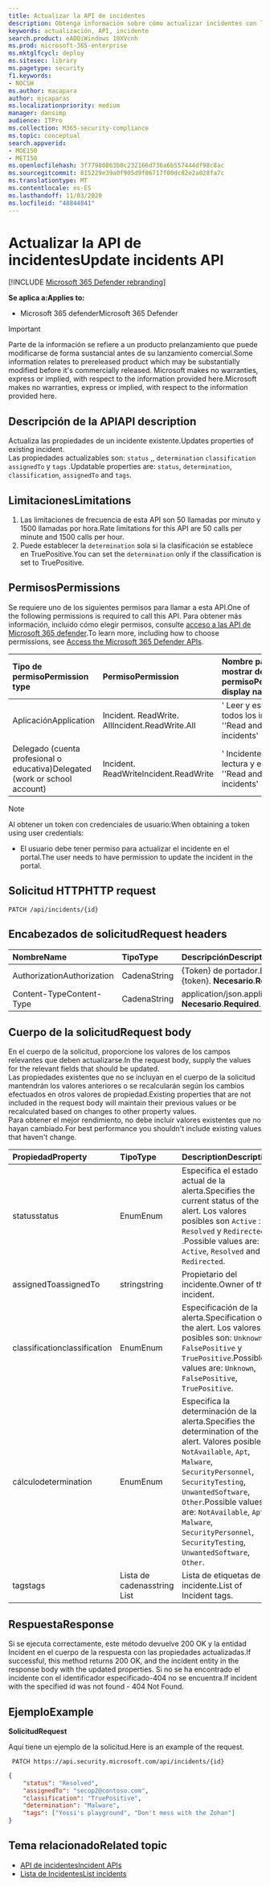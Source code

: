 ```yaml
---
title: Actualizar la API de incidentes
description: Obtenga información sobre cómo actualizar incidentes con la API de Microsoft 365 defender
keywords: actualización, API, incidente
search.product: eADQiWindows 10XVcnh
ms.prod: microsoft-365-enterprise
ms.mktglfcycl: deploy
ms.sitesec: library
ms.pagetype: security
f1.keywords:
- NOCSH
ms.author: macapara
author: mjcaparas
ms.localizationpriority: medium
manager: dansimp
audience: ITPro
ms.collection: M365-security-compliance
ms.topic: conceptual
search.appverid:
- MOE150
- MET150
ms.openlocfilehash: 3f77980863b0c232166d736a6b557444df98c8ac
ms.sourcegitcommit: 815229e39a0f905d9f06717f00dc82e2a028fa7c
ms.translationtype: MT
ms.contentlocale: es-ES
ms.lasthandoff: 11/03/2020
ms.locfileid: "48844841"
---
```

# <a name="update-incidents-api"></a><span data-ttu-id="06f49-104">Actualizar la API de incidentes</span><span class="sxs-lookup"><span data-stu-id="06f49-104">Update incidents API</span></span>

[!INCLUDE [Microsoft 365 Defender rebranding](../includes/microsoft-defender.md)]


<span data-ttu-id="06f49-105">**Se aplica a:**</span><span class="sxs-lookup"><span data-stu-id="06f49-105">**Applies to:**</span></span>
- <span data-ttu-id="06f49-106">Microsoft 365 defender</span><span class="sxs-lookup"><span data-stu-id="06f49-106">Microsoft 365 Defender</span></span>

>[!IMPORTANT] 
><span data-ttu-id="06f49-107">Parte de la información se refiere a un producto prelanzamiento que puede modificarse de forma sustancial antes de su lanzamiento comercial.</span><span class="sxs-lookup"><span data-stu-id="06f49-107">Some information relates to prereleased product which may be substantially modified before it's commercially released.</span></span> <span data-ttu-id="06f49-108">Microsoft makes no warranties, express or implied, with respect to the information provided here.</span><span class="sxs-lookup"><span data-stu-id="06f49-108">Microsoft makes no warranties, express or implied, with respect to the information provided here.</span></span>


## <a name="api-description"></a><span data-ttu-id="06f49-109">Descripción de la API</span><span class="sxs-lookup"><span data-stu-id="06f49-109">API description</span></span>
<span data-ttu-id="06f49-110">Actualiza las propiedades de un incidente existente.</span><span class="sxs-lookup"><span data-stu-id="06f49-110">Updates properties of existing incident.</span></span>
<br><span data-ttu-id="06f49-111">Las propiedades actualizables son: ```status``` ,, ```determination``` ```classification``` ```assignedTo``` y ```tags``` .</span><span class="sxs-lookup"><span data-stu-id="06f49-111">Updatable properties are: ```status```, ```determination```, ```classification```, ```assignedTo``` and ```tags```.</span></span>


## <a name="limitations"></a><span data-ttu-id="06f49-112">Limitaciones</span><span class="sxs-lookup"><span data-stu-id="06f49-112">Limitations</span></span>
1. <span data-ttu-id="06f49-113">Las limitaciones de frecuencia de esta API son 50 llamadas por minuto y 1500 llamadas por hora.</span><span class="sxs-lookup"><span data-stu-id="06f49-113">Rate limitations for this API are 50 calls per minute and 1500 calls per hour.</span></span>
2. <span data-ttu-id="06f49-114">Puede establecer la ```determination``` sola si la clasificación se establece en TruePositive.</span><span class="sxs-lookup"><span data-stu-id="06f49-114">You can set the ```determination``` only if the classification is set to TruePositive.</span></span>


## <a name="permissions"></a><span data-ttu-id="06f49-115">Permisos</span><span class="sxs-lookup"><span data-stu-id="06f49-115">Permissions</span></span>
<span data-ttu-id="06f49-116">Se requiere uno de los siguientes permisos para llamar a esta API.</span><span class="sxs-lookup"><span data-stu-id="06f49-116">One of the following permissions is required to call this API.</span></span> <span data-ttu-id="06f49-117">Para obtener más información, incluido cómo elegir permisos, consulte [acceso a las API de Microsoft 365 defender](api-access.md).</span><span class="sxs-lookup"><span data-stu-id="06f49-117">To learn more, including how to choose permissions, see [Access the Microsoft 365 Defender APIs](api-access.md).</span></span>

<span data-ttu-id="06f49-118">Tipo de permiso</span><span class="sxs-lookup"><span data-stu-id="06f49-118">Permission type</span></span> |   <span data-ttu-id="06f49-119">Permiso</span><span class="sxs-lookup"><span data-stu-id="06f49-119">Permission</span></span>  |   <span data-ttu-id="06f49-120">Nombre para mostrar del permiso</span><span class="sxs-lookup"><span data-stu-id="06f49-120">Permission display name</span></span>
:---|:---|:---
<span data-ttu-id="06f49-121">Aplicación</span><span class="sxs-lookup"><span data-stu-id="06f49-121">Application</span></span> |   <span data-ttu-id="06f49-122">Incident. ReadWrite. All</span><span class="sxs-lookup"><span data-stu-id="06f49-122">Incident.ReadWrite.All</span></span> |    <span data-ttu-id="06f49-123">' Leer y escribir todos los incidentes '</span><span class="sxs-lookup"><span data-stu-id="06f49-123">'Read and write all incidents'</span></span>
<span data-ttu-id="06f49-124">Delegado (cuenta profesional o educativa)</span><span class="sxs-lookup"><span data-stu-id="06f49-124">Delegated (work or school account)</span></span> | <span data-ttu-id="06f49-125">Incident. ReadWrite</span><span class="sxs-lookup"><span data-stu-id="06f49-125">Incident.ReadWrite</span></span> | <span data-ttu-id="06f49-126">' Incidentes de lectura y escritura '</span><span class="sxs-lookup"><span data-stu-id="06f49-126">'Read and write incidents'</span></span>

>[!NOTE]
> <span data-ttu-id="06f49-127">Al obtener un token con credenciales de usuario:</span><span class="sxs-lookup"><span data-stu-id="06f49-127">When obtaining a token using user credentials:</span></span>
>- <span data-ttu-id="06f49-128">El usuario debe tener permiso para actualizar el incidente en el portal.</span><span class="sxs-lookup"><span data-stu-id="06f49-128">The user needs to have permission to update the incident in the portal.</span></span>


## <a name="http-request"></a><span data-ttu-id="06f49-129">Solicitud HTTP</span><span class="sxs-lookup"><span data-stu-id="06f49-129">HTTP request</span></span>

```
PATCH /api/incidents/{id}
```

## <a name="request-headers"></a><span data-ttu-id="06f49-130">Encabezados de solicitud</span><span class="sxs-lookup"><span data-stu-id="06f49-130">Request headers</span></span>

<span data-ttu-id="06f49-131">Nombre</span><span class="sxs-lookup"><span data-stu-id="06f49-131">Name</span></span> | <span data-ttu-id="06f49-132">Tipo</span><span class="sxs-lookup"><span data-stu-id="06f49-132">Type</span></span> | <span data-ttu-id="06f49-133">Descripción</span><span class="sxs-lookup"><span data-stu-id="06f49-133">Description</span></span>
:---|:---|:---
<span data-ttu-id="06f49-134">Authorization</span><span class="sxs-lookup"><span data-stu-id="06f49-134">Authorization</span></span> | <span data-ttu-id="06f49-135">Cadena</span><span class="sxs-lookup"><span data-stu-id="06f49-135">String</span></span> | <span data-ttu-id="06f49-136">{Token} de portador.</span><span class="sxs-lookup"><span data-stu-id="06f49-136">Bearer {token}.</span></span> <span data-ttu-id="06f49-137">**Necesario**.</span><span class="sxs-lookup"><span data-stu-id="06f49-137">**Required**.</span></span>
<span data-ttu-id="06f49-138">Content-Type</span><span class="sxs-lookup"><span data-stu-id="06f49-138">Content-Type</span></span> | <span data-ttu-id="06f49-139">Cadena</span><span class="sxs-lookup"><span data-stu-id="06f49-139">String</span></span> | <span data-ttu-id="06f49-140">application/json.</span><span class="sxs-lookup"><span data-stu-id="06f49-140">application/json.</span></span> <span data-ttu-id="06f49-141">**Necesario**.</span><span class="sxs-lookup"><span data-stu-id="06f49-141">**Required**.</span></span>


## <a name="request-body"></a><span data-ttu-id="06f49-142">Cuerpo de la solicitud</span><span class="sxs-lookup"><span data-stu-id="06f49-142">Request body</span></span>
<span data-ttu-id="06f49-143">En el cuerpo de la solicitud, proporcione los valores de los campos relevantes que deben actualizarse.</span><span class="sxs-lookup"><span data-stu-id="06f49-143">In the request body, supply the values for the relevant fields that should be updated.</span></span>
<br><span data-ttu-id="06f49-144">Las propiedades existentes que no se incluyan en el cuerpo de la solicitud mantendrán los valores anteriores o se recalcularán según los cambios efectuados en otros valores de propiedad.</span><span class="sxs-lookup"><span data-stu-id="06f49-144">Existing properties that are not included in the request body will maintain their previous values or be recalculated based on changes to other property values.</span></span> 
<br><span data-ttu-id="06f49-145">Para obtener el mejor rendimiento, no debe incluir valores existentes que no hayan cambiado.</span><span class="sxs-lookup"><span data-stu-id="06f49-145">For best performance you shouldn't include existing values that haven't change.</span></span>

<span data-ttu-id="06f49-146">Propiedad</span><span class="sxs-lookup"><span data-stu-id="06f49-146">Property</span></span> | <span data-ttu-id="06f49-147">Tipo</span><span class="sxs-lookup"><span data-stu-id="06f49-147">Type</span></span> | <span data-ttu-id="06f49-148">Description</span><span class="sxs-lookup"><span data-stu-id="06f49-148">Description</span></span>
:---|:---|:---
<span data-ttu-id="06f49-149">status</span><span class="sxs-lookup"><span data-stu-id="06f49-149">status</span></span> | <span data-ttu-id="06f49-150">Enum</span><span class="sxs-lookup"><span data-stu-id="06f49-150">Enum</span></span> | <span data-ttu-id="06f49-151">Especifica el estado actual de la alerta.</span><span class="sxs-lookup"><span data-stu-id="06f49-151">Specifies the current status of the alert.</span></span> <span data-ttu-id="06f49-152">Los valores posibles son ```Active``` : ```Resolved``` y ```Redirected``` .</span><span class="sxs-lookup"><span data-stu-id="06f49-152">Possible values are: ```Active```, ```Resolved``` and ```Redirected```.</span></span>
<span data-ttu-id="06f49-153">assignedTo</span><span class="sxs-lookup"><span data-stu-id="06f49-153">assignedTo</span></span> | <span data-ttu-id="06f49-154">string</span><span class="sxs-lookup"><span data-stu-id="06f49-154">string</span></span> | <span data-ttu-id="06f49-155">Propietario del incidente.</span><span class="sxs-lookup"><span data-stu-id="06f49-155">Owner of the incident.</span></span>
<span data-ttu-id="06f49-156">classification</span><span class="sxs-lookup"><span data-stu-id="06f49-156">classification</span></span> | <span data-ttu-id="06f49-157">Enum</span><span class="sxs-lookup"><span data-stu-id="06f49-157">Enum</span></span> | <span data-ttu-id="06f49-158">Especificación de la alerta.</span><span class="sxs-lookup"><span data-stu-id="06f49-158">Specification of the alert.</span></span> <span data-ttu-id="06f49-159">Los valores posibles son: ```Unknown```, ```FalsePositive``` y ```TruePositive```.</span><span class="sxs-lookup"><span data-stu-id="06f49-159">Possible values are: ```Unknown```, ```FalsePositive```, ```TruePositive```.</span></span>
<span data-ttu-id="06f49-160">cálculo</span><span class="sxs-lookup"><span data-stu-id="06f49-160">determination</span></span> | <span data-ttu-id="06f49-161">Enum</span><span class="sxs-lookup"><span data-stu-id="06f49-161">Enum</span></span> | <span data-ttu-id="06f49-162">Especifica la determinación de la alerta.</span><span class="sxs-lookup"><span data-stu-id="06f49-162">Specifies the determination of the alert.</span></span> <span data-ttu-id="06f49-163">Valores posibles: ```NotAvailable```, ```Apt```, ```Malware```, ```SecurityPersonnel```, ```SecurityTesting```, ```UnwantedSoftware```, ```Other```.</span><span class="sxs-lookup"><span data-stu-id="06f49-163">Possible values are: ```NotAvailable```, ```Apt```, ```Malware```, ```SecurityPersonnel```, ```SecurityTesting```, ```UnwantedSoftware```, ```Other```.</span></span>
<span data-ttu-id="06f49-164">tags</span><span class="sxs-lookup"><span data-stu-id="06f49-164">tags</span></span> | <span data-ttu-id="06f49-165">Lista de cadenas</span><span class="sxs-lookup"><span data-stu-id="06f49-165">string List</span></span> | <span data-ttu-id="06f49-166">Lista de etiquetas de incidente.</span><span class="sxs-lookup"><span data-stu-id="06f49-166">List of Incident tags.</span></span>



## <a name="response"></a><span data-ttu-id="06f49-167">Respuesta</span><span class="sxs-lookup"><span data-stu-id="06f49-167">Response</span></span>
<span data-ttu-id="06f49-168">Si se ejecuta correctamente, este método devuelve 200 OK y la entidad Incident en el cuerpo de la respuesta con las propiedades actualizadas.</span><span class="sxs-lookup"><span data-stu-id="06f49-168">If successful, this method returns 200 OK, and the incident entity in the response body with the updated properties.</span></span> <span data-ttu-id="06f49-169">Si no se ha encontrado el incidente con el identificador especificado-404 no se encuentra.</span><span class="sxs-lookup"><span data-stu-id="06f49-169">If incident with the specified id was not found - 404 Not Found.</span></span>


## <a name="example"></a><span data-ttu-id="06f49-170">Ejemplo</span><span class="sxs-lookup"><span data-stu-id="06f49-170">Example</span></span>

<span data-ttu-id="06f49-171">**Solicitud**</span><span class="sxs-lookup"><span data-stu-id="06f49-171">**Request**</span></span>

<span data-ttu-id="06f49-172">Aquí tiene un ejemplo de la solicitud.</span><span class="sxs-lookup"><span data-stu-id="06f49-172">Here is an example of the request.</span></span>

```
 PATCH https://api.security.microsoft.com/api/incidents/{id}
```

```json
{
    "status": "Resolved",
    "assignedTo": "secop2@contoso.com",
    "classification": "TruePositive",
    "determination": "Malware",
    "tags": ["Yossi's playground", "Don't mess with the Zohan"]
}
```


## <a name="related-topic"></a><span data-ttu-id="06f49-173">Tema relacionado</span><span class="sxs-lookup"><span data-stu-id="06f49-173">Related topic</span></span>
- [<span data-ttu-id="06f49-174">API de incidentes</span><span class="sxs-lookup"><span data-stu-id="06f49-174">Incident APIs</span></span>](api-incident.md)
- [<span data-ttu-id="06f49-175">Lista de Incidentes</span><span class="sxs-lookup"><span data-stu-id="06f49-175">List incidents</span></span>](api-list-incidents.md)
